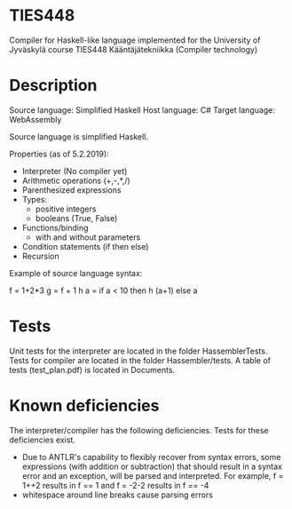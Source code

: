 # TIES448

Compiler for Haskell-like language implemented for the University of Jyväskylä course TIES448 Kääntäjätekniikka (Compiler technology)


Description
===========
Source language: Simplified Haskell
Host language: C#
Target language: WebAssembly

Source language is simplified Haskell.

Properties (as of 5.2.2019):
- Interpreter (No compiler yet)
- Arithmetic operations (+,-,*,/)
- Parenthesized expressions
- Types: 
  * positive integers
  * booleans (True, False)
- Functions/binding
  * with and without parameters
- Condition statements (if then else)
- Recursion

Example of source language syntax:

f = 1+2*3
g = f + 1
h a = if a < 10 then h (a+1) else a 


Tests
===========

Unit tests for the interpreter are located in the folder HassemblerTests. 
Tests for compiler are located in the folder Hassembler/tests.
A table of tests (test_plan.pdf) is located in Documents.

Known deficiencies
===========

The interpreter/compiler has the following deficiencies. Tests for these deficiencies exist. 

- Due to ANTLR's capability to flexibly recover from syntax errors, some expressions (with addition or subtraction) that should result in a syntax error and an exception, will be parsed and interpreted. For example, f = 1++2 results in f == 1 and f = -2-2 results in f == -4
- whitespace around line breaks cause parsing errors
